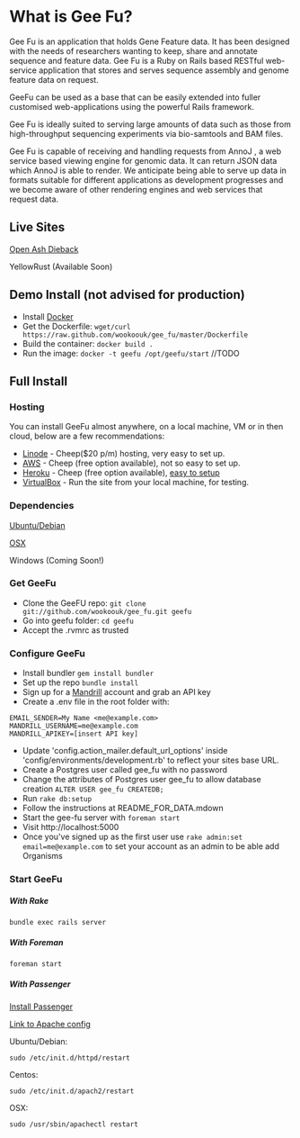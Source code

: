 # What is Gee Fu?
Gee Fu is an application that holds Gene Feature data. It has been designed with the needs of researchers wanting to keep, share and annotate sequence and feature data.
Gee Fu is a Ruby on Rails based RESTful web-service application that stores and serves sequence assembly and genome feature data on request. 


GeeFu can be used as a base that can be easily extended into fuller customised web-applications using the powerful Rails framework.

Gee Fu is ideally suited to serving large amounts of data such as those from high-throughput sequencing experiments via bio-samtools and BAM files. 

Gee Fu is capable of receiving and handling requests from AnnoJ , a web service based viewing engine for genomic data. It can return JSON data which AnnoJ is able to render. We anticipate being able to serve up data in formats suitable for different applications as development progresses and we become aware of other rendering engines and web services that request data. 


## Live Sites
[Open Ash Dieback](https://geefu.oadb.tsl.ac.uk)

YellowRust (Available Soon)

## Demo Install (not advised for production)
* Install [Docker](https://www.docker.io/gettingstarted/#h_installation)
* Get the Dockerfile: 
  `wget/curl https://raw.github.com/wookoouk/gee_fu/master/Dockerfile`
* Build the container: 
  `docker build .`
* Run the image: 
  `docker -t geefu /opt/geefu/start` //TODO

## Full Install

### Hosting

You can install GeeFu almost anywhere, on a local machine, VM or in then cloud, below are a few recommendations:
* [Linode](https://www.linode.com/) - Cheep($20 p/m) hosting, very easy to set up.
* [AWS](http://aws.amazon.com/) - Cheep (free option available), not so easy to set up.
* [Heroku](https://www.heroku.com/) - Cheep (free option available), [easy to setup](heroku.md)
* [VirtualBox](https://www.virtualbox.org/) - Run the site from your local machine, for testing.

### Dependencies

[Ubuntu/Debian](doc/ubuntu.md)

[OSX](doc/osx.md)

Windows (Coming Soon!)

### Get GeeFu

* Clone the GeeFU repo: `git clone git://github.com/wookoouk/gee_fu.git geefu`
* Go into geefu folder: `cd geefu`
* Accept the .rvmrc as trusted

### Configure GeeFu

* Install bundler
  `gem install bundler`
* Set up the repo
  `bundle install`
* Sign up for a [Mandrill](http://mandrill.com/) account and grab an API key
* Create a .env file in the root folder with:

```shell
EMAIL_SENDER=My Name <me@example.com>
MANDRILL_USERNAME=me@example.com
MANDRILL_APIKEY=[insert API key]
```

* Update 'config.action_mailer.default_url_options' inside 'config/environments/development.rb' to reflect your sites base URL.
* Create a Postgres user called gee_fu with no password
* Change the attributes of Postgres user gee_fu to allow database creation
  `ALTER USER gee_fu CREATEDB;`
* Run `rake db:setup`
* Follow the instructions at README_FOR_DATA.mdown
* Start the gee-fu server with `foreman start`
* Visit http://localhost:5000
* Once you've signed up as the first user use `rake admin:set email=me@example.com` to set your account as an admin to be able add Organisms

### Start GeeFu

##### With Rake
```shell
bundle exec rails server
```

##### With Foreman
```shell
foreman start
```
##### With Passenger
[Install Passenger](http://www.modrails.com/documentation/Users%20guide%20Apache.html#installation)

[Link to Apache config]()


Ubuntu/Debian: 
```shell
sudo /etc/init.d/httpd/restart
```

Centos: 
```shell
sudo /etc/init.d/apach2/restart
```

OSX: 
```shell
sudo /usr/sbin/apachectl restart
```
